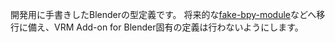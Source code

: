 開発用に手書きしたBlenderの型定義です。
将来的な[fake-bpy-module](https://github.com/nutti/fake-bpy-module)などへ移行に備え、VRM Add-on for Blender固有の定義は行わないようにします。
